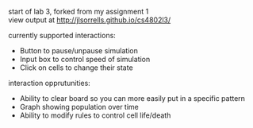 start of lab 3, forked from my assignment 1  
view output at http://jlsorrells.github.io/cs4802l3/  

currently supported interactions:
 - Button to pause/unpause simulation
 - Input box to control speed of simulation
 - Click on cells to change their state

interaction opprutunities:
 - Ability to clear board so you can more easily put in a specific pattern
 - Graph showing population over time
 - Ability to modify rules to control cell life/death